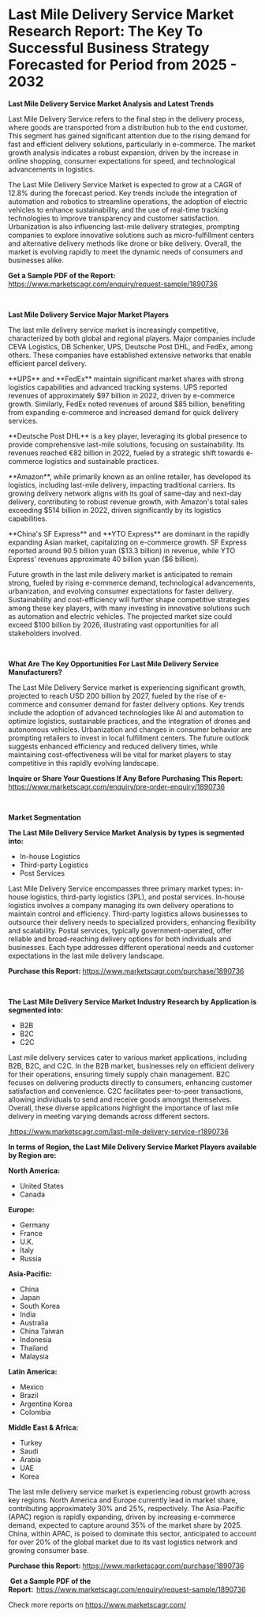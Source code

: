 <p><h1>Last Mile Delivery Service Market Research Report: The Key To Successful Business Strategy Forecasted for Period from 2025 - 2032</h1></p><p><strong>Last Mile Delivery Service Market Analysis and Latest Trends</strong></p>
<p><p>Last Mile Delivery Service refers to the final step in the delivery process, where goods are transported from a distribution hub to the end customer. This segment has gained significant attention due to the rising demand for fast and efficient delivery solutions, particularly in e-commerce. The market growth analysis indicates a robust expansion, driven by the increase in online shopping, consumer expectations for speed, and technological advancements in logistics.</p><p>The Last Mile Delivery Service Market is expected to grow at a CAGR of 12.8% during the forecast period. Key trends include the integration of automation and robotics to streamline operations, the adoption of electric vehicles to enhance sustainability, and the use of real-time tracking technologies to improve transparency and customer satisfaction. Urbanization is also influencing last-mile delivery strategies, prompting companies to explore innovative solutions such as micro-fulfillment centers and alternative delivery methods like drone or bike delivery. Overall, the market is evolving rapidly to meet the dynamic needs of consumers and businesses alike.</p></p>
<p><strong>Get a Sample PDF of the Report:&nbsp;</strong> <a href="https://www.marketscagr.com/enquiry/request-sample/1890736?utm_campaign=2110&utm_medium=2&utm_source=Github&utm_content=ia&utm_term=11032025&utm_id=last-mile-delivery-service">https://www.marketscagr.com/enquiry/request-sample/1890736</a></p>
<p>&nbsp;</p>
<p><strong>Last Mile Delivery Service Major Market Players</strong></p>
<p><p>The last mile delivery service market is increasingly competitive, characterized by both global and regional players. Major companies include CEVA Logistics, DB Schenker, UPS, Deutsche Post DHL, and FedEx, among others. These companies have established extensive networks that enable efficient parcel delivery.</p><p>**UPS** and **FedEx** maintain significant market shares with strong logistics capabilities and advanced tracking systems. UPS reported revenues of approximately $97 billion in 2022, driven by e-commerce growth. Similarly, FedEx noted revenues of around $85 billion, benefiting from expanding e-commerce and increased demand for quick delivery services.</p><p>**Deutsche Post DHL** is a key player, leveraging its global presence to provide comprehensive last-mile solutions, focusing on sustainability. Its revenues reached €82 billion in 2022, fueled by a strategic shift towards e-commerce logistics and sustainable practices.</p><p>**Amazon**, while primarily known as an online retailer, has developed its logistics, including last-mile delivery, impacting traditional carriers. Its growing delivery network aligns with its goal of same-day and next-day delivery, contributing to robust revenue growth, with Amazon's total sales exceeding $514 billion in 2022, driven significantly by its logistics capabilities.</p><p>**China's SF Express** and **YTO Express** are dominant in the rapidly expanding Asian market, capitalizing on e-commerce growth. SF Express reported around 90.5 billion yuan ($13.3 billion) in revenue, while YTO Express’ revenues approximate 40 billion yuan ($6 billion). </p><p>Future growth in the last mile delivery market is anticipated to remain strong, fueled by rising e-commerce demand, technological advancements, urbanization, and evolving consumer expectations for faster delivery. Sustainability and cost-efficiency will further shape competitive strategies among these key players, with many investing in innovative solutions such as automation and electric vehicles. The projected market size could exceed $100 billion by 2026, illustrating vast opportunities for all stakeholders involved.</p></p>
<p>&nbsp;</p>
<p><strong>What Are The Key Opportunities For Last Mile Delivery Service Manufacturers?</strong></p>
<p><p>The Last Mile Delivery Service market is experiencing significant growth, projected to reach USD 200 billion by 2027, fueled by the rise of e-commerce and consumer demand for faster delivery options. Key trends include the adoption of advanced technologies like AI and automation to optimize logistics, sustainable practices, and the integration of drones and autonomous vehicles. Urbanization and changes in consumer behavior are prompting retailers to invest in local fulfillment centers. The future outlook suggests enhanced efficiency and reduced delivery times, while maintaining cost-effectiveness will be vital for market players to stay competitive in this rapidly evolving landscape.</p></p>
<p><strong>Inquire or Share Your Questions If Any Before Purchasing This Report:</strong> <a href="https://www.marketscagr.com/enquiry/pre-order-enquiry/1890736?utm_campaign=2110&utm_medium=2&utm_source=Github&utm_content=ia&utm_term=11032025&utm_id=last-mile-delivery-service">https://www.marketscagr.com/enquiry/pre-order-enquiry/1890736</a></p>
<p>&nbsp;</p>
<p><strong>Market Segmentation</strong></p>
<p><strong>The Last Mile Delivery Service Market Analysis by types is segmented into:</strong></p>
<p><ul><li>In-house Logistics</li><li>Third-party Logistics</li><li>Post Services</li></ul></p>
<p><p>Last Mile Delivery Service encompasses three primary market types: in-house logistics, third-party logistics (3PL), and postal services. In-house logistics involves a company managing its own delivery operations to maintain control and efficiency. Third-party logistics allows businesses to outsource their delivery needs to specialized providers, enhancing flexibility and scalability. Postal services, typically government-operated, offer reliable and broad-reaching delivery options for both individuals and businesses. Each type addresses different operational needs and customer expectations in the last mile delivery landscape.</p></p>
<p><strong>Purchase this Report:&nbsp;</strong><a href="https://www.marketscagr.com/purchase/1890736?utm_campaign=2110&utm_medium=2&utm_source=Github&utm_content=ia&utm_term=11032025&utm_id=last-mile-delivery-service">https://www.marketscagr.com/purchase/1890736</a></p>
<p>&nbsp;</p>
<p><strong>The Last Mile Delivery Service Market Industry Research by Application is segmented into:</strong></p>
<p><ul><li>B2B</li><li>B2C</li><li>C2C</li></ul></p>
<p><p>Last mile delivery services cater to various market applications, including B2B, B2C, and C2C. In the B2B market, businesses rely on efficient delivery for their operations, ensuring timely supply chain management. B2C focuses on delivering products directly to consumers, enhancing customer satisfaction and convenience. C2C facilitates peer-to-peer transactions, allowing individuals to send and receive goods amongst themselves. Overall, these diverse applications highlight the importance of last mile delivery in meeting varying demands across different sectors.</p></p>
<p><a href="https://www.marketscagr.com/last-mile-delivery-service-r1890736?utm_campaign=2110&utm_medium=2&utm_source=Github&utm_content=ia&utm_term=11032025&utm_id=last-mile-delivery-service">&nbsp;https://www.marketscagr.com/last-mile-delivery-service-r1890736</a></p>
<p><strong>In terms of Region, the Last Mile Delivery Service Market Players available by Region are:</strong></p>
<p>
    <p> <strong> North America: </strong>
        <ul>
            <li>United States</li>
            <li>Canada</li>
        </ul>
        </p> 
    <p> <strong> Europe: </strong>
        <ul>
            <li>Germany</li>
            <li>France</li>
            <li>U.K.</li>
            <li>Italy</li>
            <li>Russia</li>
        </ul>
        </p> 
    <p> <strong> Asia-Pacific: </strong>
        <ul>
            <li>China</li>
            <li>Japan</li>
            <li>South Korea</li>
            <li>India</li>
            <li>Australia</li>
            <li>China Taiwan</li>
            <li>Indonesia</li>
            <li>Thailand</li>
            <li>Malaysia</li>
        </ul>
        </p> 
    <p> <strong> Latin America: </strong>
        <ul>
            <li>Mexico</li>
            <li>Brazil</li>
            <li>Argentina Korea</li>
            <li>Colombia</li>
        </ul>
        </p> 
    <p> <strong> Middle East & Africa: </strong>
        <ul>
            <li>Turkey</li>
            <li>Saudi</li>
            <li>Arabia</li>
            <li>UAE</li>
            <li>Korea</li>
        </ul>
    </p>
    </p>
<p><p>The last mile delivery service market is experiencing robust growth across key regions. North America and Europe currently lead in market share, contributing approximately 30% and 25%, respectively. The Asia-Pacific (APAC) region is rapidly expanding, driven by increasing e-commerce demand, expected to capture around 35% of the market share by 2025. China, within APAC, is poised to dominate this sector, anticipated to account for over 20% of the global market due to its vast logistics network and growing consumer base.</p></p>
<p><strong>Purchase this Report: </strong><a href="https://www.marketscagr.com/purchase/1890736?utm_campaign=2110&utm_medium=2&utm_source=Github&utm_content=ia&utm_term=11032025&utm_id=last-mile-delivery-service">https://www.marketscagr.com/purchase/1890736</a></p>
<p>&nbsp;<strong>Get a Sample PDF of the Report:&nbsp;&nbsp;</strong><a href="https://www.marketscagr.com/enquiry/request-sample/1890736?utm_campaign=2110&utm_medium=2&utm_source=Github&utm_content=ia&utm_term=11032025&utm_id=last-mile-delivery-service">https://www.marketscagr.com/enquiry/request-sample/1890736</a></p>
<p><strong></strong></p>
<p>Check more reports on <a href="https://www.marketscagr.com/?utm_campaign=2110&utm_medium=2&utm_source=Github&utm_content=ia&utm_term=11032025&utm_id=last-mile-delivery-service">https://www.marketscagr.com/</a></p>